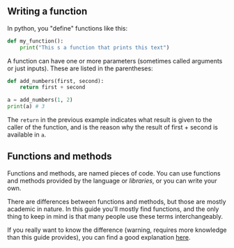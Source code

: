 ## Writing a function

In python, you "define" functions like this:

```python
def my_function():
    print("This s a function that prints this text")
```

A function can have one or more parameters (sometimes called arguments or just inputs). These are listed in the parentheses:

```python
def add_numbers(first, second):
    return first + second

a = add_numbers(1, 2)
print(a) # 3
```

The `return` in the previous example indicates what result is given to the caller of the function, and is the reason why the result of first + second is available in `a`.

## Functions and methods

Functions and methods, are named pieces of code. You can use functions and methods provided by the language or *libraries*, or you can write your own.

There are differences between functions and methods, but those are mostly academic in nature. In this guide you'll mostly find functions, and the only thing to keep in mind is that many people use these terms interchangeably. 

If you really want to know the difference (warning, requires more knowledge than this guide provides), you can find a good explanation [here](https://www.quora.com/Whats-the-difference-between-a-method-and-function-in-Python-I-have-Googled-and-found-contradicting-views-Some-seem-to-use-them-interchangeably-Can-you-give-an-example-in-code-to-clarify/answer/Jim-Dennis-1?srid=3yos).